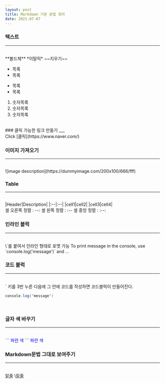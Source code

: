 ```yaml
---
layout: post
title: Markdown 기본 문법 정리
date: 2021-07-07
---
```


### 텍스트  
___
<br/>
**볼드체**  
*이탈릭*  
~~지우기~~  


* 목록
* 목록

- 목록
- 목록

1. 숫자목록
2. 숫자목록
3. 숫자목록

<br/>
### 클릭 가능한 링크 만들기
___
<br/>
Click [클릭](https://www.naver.com/)  
<br/>

### 이미지 가져오기
___
<br/>
![image description](https://dummyimage.com/200x100/666/fff)  
<br/>

### Table
___
<br/>
|Header|Description|
|:--|:--|
|cell1|cell2|
|cell3|cell4|
<br/>
셀 오른쪽 정렬 : --:  
셀  왼쪽  정렬 : :--  
셀  중앙  정렬 : :--:  
<br/>

### 인라인 블럭
___
<br/>
\`를 붙여서 인라인 형태로 포맷 가능  
To print message in the console, use `console.log('message')` and ...  
<br/>

### 코드 블럭
___
<br/>
` 키를 3번 누른 다음에 그 안에 코드를 작성하면 코드블럭이 만들어진다.  

```java
console.log('message')
```
<br/>

### 글자 색 바꾸기
___
<br/>
```
<span style="color:blue">파란 색</span>
```
<span style="color:blue">파란 색</span>  
<br/>


### Markdown문법 그대로 보여주기
___
<br/>
<u>밑줄</u>  
\<u>밑줄</u>  
<br/>


